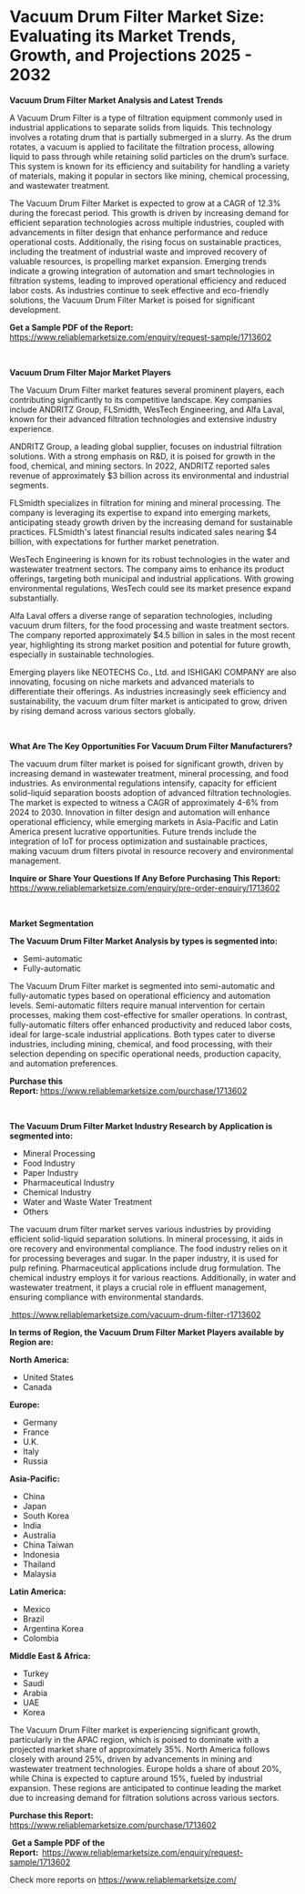 <p><h1>Vacuum Drum Filter Market Size: Evaluating its Market Trends, Growth, and Projections 2025 - 2032</h1></p><p><strong>Vacuum Drum Filter Market Analysis and Latest Trends</strong></p>
<p><p>A Vacuum Drum Filter is a type of filtration equipment commonly used in industrial applications to separate solids from liquids. This technology involves a rotating drum that is partially submerged in a slurry. As the drum rotates, a vacuum is applied to facilitate the filtration process, allowing liquid to pass through while retaining solid particles on the drum’s surface. This system is known for its efficiency and suitability for handling a variety of materials, making it popular in sectors like mining, chemical processing, and wastewater treatment.</p><p>The Vacuum Drum Filter Market is expected to grow at a CAGR of 12.3% during the forecast period. This growth is driven by increasing demand for efficient separation technologies across multiple industries, coupled with advancements in filter design that enhance performance and reduce operational costs. Additionally, the rising focus on sustainable practices, including the treatment of industrial waste and improved recovery of valuable resources, is propelling market expansion. Emerging trends indicate a growing integration of automation and smart technologies in filtration systems, leading to improved operational efficiency and reduced labor costs. As industries continue to seek effective and eco-friendly solutions, the Vacuum Drum Filter Market is poised for significant development.</p></p>
<p><strong>Get a Sample PDF of the Report:&nbsp;</strong> <a href="https://www.reliablemarketsize.com/enquiry/request-sample/1713602?utm_campaign=3552&utm_medium=2&utm_source=Github&utm_content=ia&utm_term=10042025&utm_id=vacuum-drum-filter">https://www.reliablemarketsize.com/enquiry/request-sample/1713602</a></p>
<p>&nbsp;</p>
<p><strong>Vacuum Drum Filter Major Market Players</strong></p>
<p><p>The Vacuum Drum Filter market features several prominent players, each contributing significantly to its competitive landscape. Key companies include ANDRITZ Group, FLSmidth, WesTech Engineering, and Alfa Laval, known for their advanced filtration technologies and extensive industry experience.</p><p>ANDRITZ Group, a leading global supplier, focuses on industrial filtration solutions. With a strong emphasis on R&D, it is poised for growth in the food, chemical, and mining sectors. In 2022, ANDRITZ reported sales revenue of approximately $3 billion across its environmental and industrial segments.</p><p>FLSmidth specializes in filtration for mining and mineral processing. The company is leveraging its expertise to expand into emerging markets, anticipating steady growth driven by the increasing demand for sustainable practices. FLSmidth's latest financial results indicated sales nearing $4 billion, with expectations for further market penetration.</p><p>WesTech Engineering is known for its robust technologies in the water and wastewater treatment sectors. The company aims to enhance its product offerings, targeting both municipal and industrial applications. With growing environmental regulations, WesTech could see its market presence expand substantially.</p><p>Alfa Laval offers a diverse range of separation technologies, including vacuum drum filters, for the food processing and waste treatment sectors. The company reported approximately $4.5 billion in sales in the most recent year, highlighting its strong market position and potential for future growth, especially in sustainable technologies.</p><p>Emerging players like NEOTECHS Co., Ltd. and ISHIGAKI COMPANY are also innovating, focusing on niche markets and advanced materials to differentiate their offerings. As industries increasingly seek efficiency and sustainability, the vacuum drum filter market is anticipated to grow, driven by rising demand across various sectors globally.</p></p>
<p>&nbsp;</p>
<p><strong>What Are The Key Opportunities For Vacuum Drum Filter Manufacturers?</strong></p>
<p><p>The vacuum drum filter market is poised for significant growth, driven by increasing demand in wastewater treatment, mineral processing, and food industries. As environmental regulations intensify, capacity for efficient solid-liquid separation boosts adoption of advanced filtration technologies. The market is expected to witness a CAGR of approximately 4-6% from 2024 to 2030. Innovation in filter design and automation will enhance operational efficiency, while emerging markets in Asia-Pacific and Latin America present lucrative opportunities. Future trends include the integration of IoT for process optimization and sustainable practices, making vacuum drum filters pivotal in resource recovery and environmental management.</p></p>
<p><strong>Inquire or Share Your Questions If Any Before Purchasing This Report:</strong> <a href="https://www.reliablemarketsize.com/enquiry/pre-order-enquiry/1713602?utm_campaign=3552&utm_medium=2&utm_source=Github&utm_content=ia&utm_term=10042025&utm_id=vacuum-drum-filter">https://www.reliablemarketsize.com/enquiry/pre-order-enquiry/1713602</a></p>
<p>&nbsp;</p>
<p><strong>Market Segmentation</strong></p>
<p><strong>The Vacuum Drum Filter Market Analysis by types is segmented into:</strong></p>
<p><ul><li>Semi-automatic</li><li>Fully-automatic</li></ul></p>
<p><p>The Vacuum Drum Filter market is segmented into semi-automatic and fully-automatic types based on operational efficiency and automation levels. Semi-automatic filters require manual intervention for certain processes, making them cost-effective for smaller operations. In contrast, fully-automatic filters offer enhanced productivity and reduced labor costs, ideal for large-scale industrial applications. Both types cater to diverse industries, including mining, chemical, and food processing, with their selection depending on specific operational needs, production capacity, and automation preferences.</p></p>
<p><strong>Purchase this Report:&nbsp;</strong><a href="https://www.reliablemarketsize.com/purchase/1713602?utm_campaign=3552&utm_medium=2&utm_source=Github&utm_content=ia&utm_term=10042025&utm_id=vacuum-drum-filter">https://www.reliablemarketsize.com/purchase/1713602</a></p>
<p>&nbsp;</p>
<p><strong>The Vacuum Drum Filter Market Industry Research by Application is segmented into:</strong></p>
<p><ul><li>Mineral Processing</li><li>Food Industry</li><li>Paper Industry</li><li>Pharmaceutical Industry</li><li>Chemical Industry</li><li>Water and Waste Water Treatment</li><li>Others</li></ul></p>
<p><p>The vacuum drum filter market serves various industries by providing efficient solid-liquid separation solutions. In mineral processing, it aids in ore recovery and environmental compliance. The food industry relies on it for processing beverages and sugar. In the paper industry, it is used for pulp refining. Pharmaceutical applications include drug formulation. The chemical industry employs it for various reactions. Additionally, in water and wastewater treatment, it plays a crucial role in effluent management, ensuring compliance with environmental standards.</p></p>
<p><a href="https://www.reliablemarketsize.com/vacuum-drum-filter-r1713602?utm_campaign=3552&utm_medium=2&utm_source=Github&utm_content=ia&utm_term=10042025&utm_id=vacuum-drum-filter">&nbsp;https://www.reliablemarketsize.com/vacuum-drum-filter-r1713602</a></p>
<p><strong>In terms of Region, the Vacuum Drum Filter Market Players available by Region are:</strong></p>
<p>
    <p> <strong> North America: </strong>
        <ul>
            <li>United States</li>
            <li>Canada</li>
        </ul>
        </p> 
    <p> <strong> Europe: </strong>
        <ul>
            <li>Germany</li>
            <li>France</li>
            <li>U.K.</li>
            <li>Italy</li>
            <li>Russia</li>
        </ul>
        </p> 
    <p> <strong> Asia-Pacific: </strong>
        <ul>
            <li>China</li>
            <li>Japan</li>
            <li>South Korea</li>
            <li>India</li>
            <li>Australia</li>
            <li>China Taiwan</li>
            <li>Indonesia</li>
            <li>Thailand</li>
            <li>Malaysia</li>
        </ul>
        </p> 
    <p> <strong> Latin America: </strong>
        <ul>
            <li>Mexico</li>
            <li>Brazil</li>
            <li>Argentina Korea</li>
            <li>Colombia</li>
        </ul>
        </p> 
    <p> <strong> Middle East & Africa: </strong>
        <ul>
            <li>Turkey</li>
            <li>Saudi</li>
            <li>Arabia</li>
            <li>UAE</li>
            <li>Korea</li>
        </ul>
    </p>
    </p>
<p><p>The Vacuum Drum Filter market is experiencing significant growth, particularly in the APAC region, which is poised to dominate with a projected market share of approximately 35%. North America follows closely with around 25%, driven by advancements in mining and wastewater treatment technologies. Europe holds a share of about 20%, while China is expected to capture around 15%, fueled by industrial expansion. These regions are anticipated to continue leading the market due to increasing demand for filtration solutions across various sectors.</p></p>
<p><strong>Purchase this Report: </strong><a href="https://www.reliablemarketsize.com/purchase/1713602?utm_campaign=3552&utm_medium=2&utm_source=Github&utm_content=ia&utm_term=10042025&utm_id=vacuum-drum-filter">https://www.reliablemarketsize.com/purchase/1713602</a></p>
<p>&nbsp;<strong>Get a Sample PDF of the Report:&nbsp;&nbsp;</strong><a href="https://www.reliablemarketsize.com/enquiry/request-sample/1713602?utm_campaign=3552&utm_medium=2&utm_source=Github&utm_content=ia&utm_term=10042025&utm_id=vacuum-drum-filter">https://www.reliablemarketsize.com/enquiry/request-sample/1713602</a></p>
<p><strong></strong></p>
<p>Check more reports on <a href="https://www.reliablemarketsize.com/?utm_campaign=3552&utm_medium=2&utm_source=Github&utm_content=ia&utm_term=10042025&utm_id=vacuum-drum-filter">https://www.reliablemarketsize.com/</a></p>